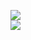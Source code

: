 [![](https://img.shields.io/badge/Made%20With-Github%20Spray-lightgrey.svg?style=for-the-badge&logo=github)](https://github.com/Annihil/github-spray#21974)  
[![](https://i.imgur.com/2DrTn0Z.gif)](https://github.com/Annihil/github-spray)